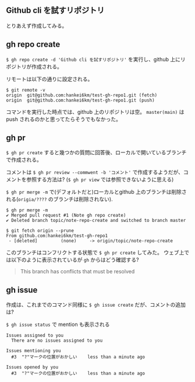 ## Github cli を試すリポジトリ


とりあえず作成してみる。

## gh repo create

`$ gh repo create -d 'Github cli を試すリポジトリ'` を実行し、github 上にリポジトリが作成される。

リモートは以下の通りに設定される。
```
$ git remote -v
origin  git@github.com:hankei6km/test-gh-repo1.git (fetch)
origin  git@github.com:hankei6km/test-gh-repo1.git (push)
```

コマンドを実行した時点では、github 上のリポジトリは空。
`master(main)` は push されるのかと思ってたらそうでもなかった。

## gh pr

`$ gh pr create` すると幾つかの質問に回答後、ローカルで開いているブランチで作成される。

コメントは `$ gh pr review --commwent -b 'コメント'` で作成するようだが、コメントを参照する方法は?
(`$ gh pr view` では参照できないように思える)


`$ gh pr merge -m` で(デフォルトだと)ローカルとgithub 上のブランチは削除される(`origia/????` のブランチは削除されない).

```console
$ gh pr merge -m
✔ Merged pull request #1 (Note gh repo create)
✔ Deleted branch topic/note-repo-create and switched to branch master

$ git fetch origin --prune
From github.com:hankei6km/test-gh-repo1
 - [deleted]         (none)     -> origin/topic/note-repo-create
```

このブランチはコンフリクトする状態で `$ gh pr create` してみた。
ウェブ上では以下のように表示されているが `gh` からはどう確認する?

> This branch has conflicts that must be resolved

## gh issue

作成は、これまでのコマンド同様に `$ gh issue create` だが、コメントの追加は?

`$ gh issue status` で mention も表示される

```
Issues assigned to you
  There are no issues assigned to you

Issues mentioning you
  #3  "?"マークの位置がおかしい    less than a minute ago

Issues opened by you
  #3  "?"マークの位置がおかしい    less than a minute ago
```

